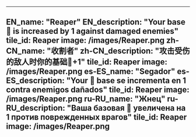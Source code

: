 ---

EN_name: "Reaper"
EN_description: "Your base 🔸 is increased by 1 against damaged enemies"
tile_id: Reaper
image: /images/Reaper.png
zh-CN_name: "收割者"
zh-CN_description: "攻击受伤的敌人时你的基础🔸+1"
tile_id: Reaper
image: /images/Reaper.png
es-ES_name: "Segador"
es-ES_description: "Your 🔸 base se incrementa en 1 contra enemigos dañados"
tile_id: Reaper
image: /images/Reaper.png
ru-RU_name: "Жнец"
ru-RU_description: "Ваша базовая 🔸 увеличена на 1 против поврежденных врагов"
tile_id: Reaper
image: /images/Reaper.png
---